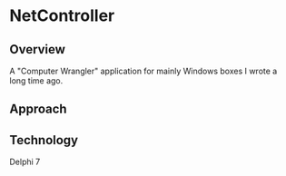 # NetController

## Overview 

A "Computer Wrangler" application for mainly Windows boxes I wrote a long time ago.

## Approach

## Technology

Delphi 7


